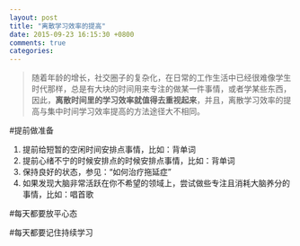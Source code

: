 ```yaml
---
layout: post
title: "离散学习效率的提高"
date: 2015-09-23 16:15:30 +0800
comments: true
categories: 
---
```


>随着年龄的增长，社交圈子的复杂化，在日常的工作生活中已经很难像学生时代那样，总是有大块的时间用来专注的做某一件事情，或者学某些东西，因此，**离散时间里的学习效率就值得去重视起来**，并且，离散学习效率的提高与集中时间学习效率提高的方法途径大不相同。

#提前做准备
<!--more-->
1. 提前给短暂的空闲时间安排点事情，比如：背单词
2. 提前心绪不宁的时候安排点的时候安排点事情，比如：背单词
3. 保持良好的状态，参见：“如何治疗拖延症”
4. 如果发现大脑非常活跃在你不希望的领域上，尝试做些专注且消耗大脑养分的事情，比如：唱首歌

#每天都要放平心态

#每天都要记住持续学习